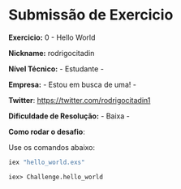 # Submissão de Exercicio

**Exercicio:** 0 - Hello World

**Nickname:** rodrigocitadin

**Nível Técnico:** - Estudante -

**Empresa:** - Estou em busca de uma! -

**Twitter**: https://twitter.com/rodrigocitadin1

**Dificuldade de Resolução:** - Baixa -

**Como rodar o desafio**:

Use os comandos abaixo:
```bash
iex "hello_world.exs"
```
```
iex> Challenge.hello_world
```

